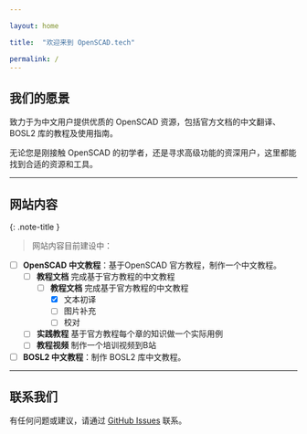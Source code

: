 ```yaml
---

layout: home

title:  "欢迎来到 OpenSCAD.tech"

permalink: /
---
```


## 我们的愿景  

致力于为中文用户提供优质的 OpenSCAD 资源，包括官方文档的中文翻译、BOSL2 库的教程及使用指南。  

无论您是刚接触 OpenSCAD 的初学者，还是寻求高级功能的资深用户，这里都能找到合适的资源和工具。  

---

## 网站内容  


{: .note-title }
>网站内容目前建设中：

  -  [ ]  **OpenSCAD 中文教程**：基于OpenSCAD 官方教程，制作一个中文教程。
       - [ ] **教程文档** 完成基于官方教程的中文教程
            - [ ] **教程文档** 完成基于官方教程的中文教程
               - [X] 文本初译
               - [ ] 图片补充
               - [ ] 校对
               
       - [ ] **实践教程** 基于官方教程每个章的知识做一个实际用例
       - [ ] **教程视频** 制作一个培训视频到B站
  - [ ]  **BOSL2 中文教程**：制作 BOSL2 库中文教程。  

---

## 联系我们  
有任何问题或建议，请通过 [GitHub Issues](https://github.com/openscad-cn/openscad-cn.github.io/issues) 联系。  
